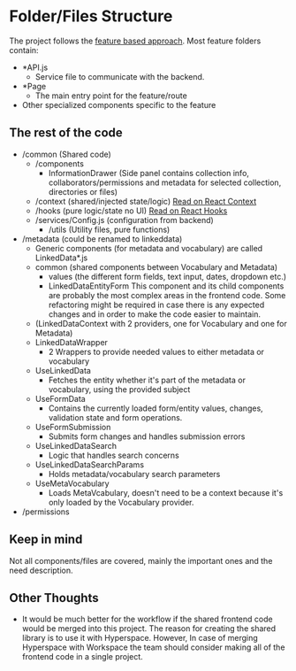 # Folder/Files Structure
The project follows the [feature based approach](https://reactjs.org/docs/faq-structure.html).
Most feature folders contain:
- *API.js
  - Service file to communicate with the backend.
- *Page
  - The main entry point for the feature/route
- Other specialized components specific to the feature

## The rest of the code
- /common (Shared code)
  - /components
    - InformationDrawer (Side panel contains collection info, collaborators/permissions and metadata for selected collection, directories or files)
  - /context (shared/injected state/logic) [Read on React Context](https://reactjs.org/docs/context.html)
  - /hooks (pure logic/state no UI) [Read on React Hooks](https://reactjs.org/docs/hooks-intro.html)
  - /services/Config.js (configuration from backend)
    - /utils (Utility files, pure functions)
- /metadata (could be renamed to linkeddata)
  - Generic components (for metadata and vocabulary) are called LinkedData*.js
  - common (shared components between Vocabulary and Metadata)
    - values (the different form fields, text input, dates, dropdown etc.)
    - LinkedDataEntityForm This component and its child components are probably the most complex areas in the frontend code. Some refactoring might be required in case there is any expected changes and in order to make the code easier to maintain.
  - (LinkedDataContext with 2 providers, one for Vocabulary and one for Metadata)
  - LinkedDataWrapper
    - 2 Wrappers to provide needed values to either metadata or vocabulary
  - UseLinkedData
    - Fetches the entity whether it's part of the metadata or vocabulary, using the provided subject
  - UseFormData
    - Contains the currently loaded form/entity values, changes, validation state and form operations.
  - UseFormSubmission
    - Submits form changes and handles submission errors
  - UseLinkedDataSearch
    - Logic that handles search concerns
  - UseLinkedDataSearchParams
    - Holds metadata/vocabulary search parameters
  - UseMetaVocabulary
    - Loads MetaVcabulary, doesn't need to be a context because it's only loaded by the Vocabulary provider.
- /permissions

## Keep in mind
Not all components/files are covered, mainly the important ones and the need description.

## Other Thoughts
- It would be much better for the workflow if the shared frontend code would be merged into this project. The reason for creating the shared library is to use it with Hyperspace. However, In case of merging Hyperspace with Workspace the team should consider making all of the frontend code in a single project.
